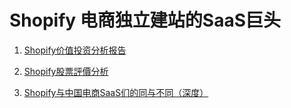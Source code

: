 # Shopify 电商独立建站的SaaS巨头
1. [Shopify价值投资分析报告](https://mp.weixin.qq.com/s/8JWxZ9RpRmaGOoF7mdAr9w)

2. [Shopify股票評價分析](https://leadinghao.com/shopify-analysis/)

3. [Shopify与中国电商SaaS们的同与不同（深度）](https://mp.weixin.qq.com/s/CIW6nekW34KkRl7nOGZORA)
